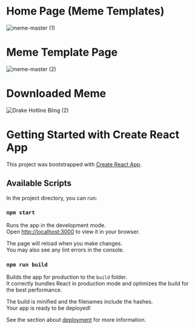 # Home Page (Meme Templates)

![meme-master (1)](https://user-images.githubusercontent.com/66102026/158972808-b7e7ce67-216a-41c0-9721-1192c13a39cd.jpg)

# Meme Template Page

![meme-master (2)](https://user-images.githubusercontent.com/66102026/158972909-470e6a5a-88fa-4cf9-82aa-8a2d0b51c595.jpg)

# Downloaded Meme

![Drake Hotline Bling (2)](https://user-images.githubusercontent.com/66102026/158972989-7e75e12a-02ec-4901-87cb-21abd2105f29.jpg)



# Getting Started with Create React App

This project was bootstrapped with [Create React App](https://github.com/facebook/create-react-app).

## Available Scripts

In the project directory, you can run:

### `npm start`

Runs the app in the development mode.\
Open [http://localhost:3000](http://localhost:3000) to view it in your browser.

The page will reload when you make changes.\
You may also see any lint errors in the console.

### `npm run build`

Builds the app for production to the `build` folder.\
It correctly bundles React in production mode and optimizes the build for the best performance.

The build is minified and the filenames include the hashes.\
Your app is ready to be deployed!

See the section about [deployment](https://facebook.github.io/create-react-app/docs/deployment) for more information.
